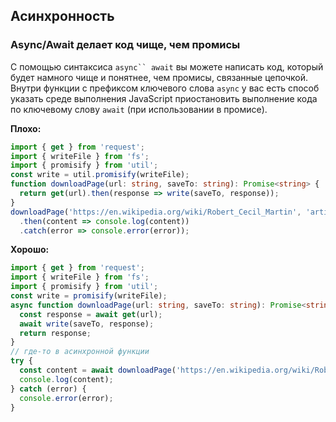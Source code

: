 ## Асинхронность

### Async/Await делает код чище, чем промисы

С помощью синтаксиса `async`` await` вы можете написать код, который будет намного чище и понятнее, чем промисы, связанные цепочкой. Внутри функции с префиксом ключевого слова `async` у вас есть способ указать среде выполнения JavaScript приостановить выполнение кода по ключевому слову `await` \(при использовании в промисе\).

**Плохо:**

```ts
import { get } from 'request';
import { writeFile } from 'fs';
import { promisify } from 'util';
const write = util.promisify(writeFile);
function downloadPage(url: string, saveTo: string): Promise<string> {
  return get(url).then(response => write(saveTo, response));
}
downloadPage('https://en.wikipedia.org/wiki/Robert_Cecil_Martin', 'article.html')
  .then(content => console.log(content))
  .catch(error => console.error(error));  
```

**Хорошо:**

```ts
import { get } from 'request';
import { writeFile } from 'fs';
import { promisify } from 'util';
const write = promisify(writeFile);
async function downloadPage(url: string, saveTo: string): Promise<string> {
  const response = await get(url);
  await write(saveTo, response);
  return response;
}
// где-то в асинхронной функции
try {
  const content = await downloadPage('https://en.wikipedia.org/wiki/Robert_Cecil_Martin', 'article.html');
  console.log(content);
} catch (error) {
  console.error(error);
}
```